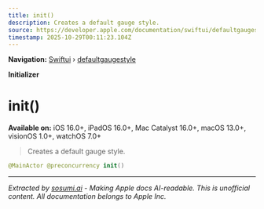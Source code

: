 ```yaml
---
title: init()
description: Creates a default gauge style.
source: https://developer.apple.com/documentation/swiftui/defaultgaugestyle/init()
timestamp: 2025-10-29T00:11:23.104Z
---
```


**Navigation:** [Swiftui](/documentation/swiftui) › [defaultgaugestyle](/documentation/swiftui/defaultgaugestyle)

**Initializer**

# init()

**Available on:** iOS 16.0+, iPadOS 16.0+, Mac Catalyst 16.0+, macOS 13.0+, visionOS 1.0+, watchOS 7.0+

> Creates a default gauge style.

```swift
@MainActor @preconcurrency init()
```

---

*Extracted by [sosumi.ai](https://sosumi.ai) - Making Apple docs AI-readable.*
*This is unofficial content. All documentation belongs to Apple Inc.*
